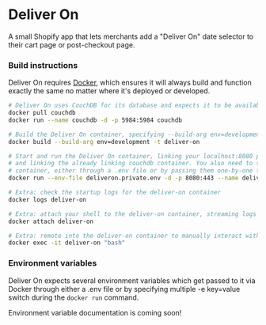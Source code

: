 # Deliver On

A small Shopify app that lets merchants add a "Deliver On" date selector to their cart page or post-checkout page.

### Build instructions

Deliver On requires [Docker](https://docker.com), which ensures it will always build and function exactly the same no matter where it's deployed or developed.

```bash
# Deliver On uses CouchDB for its database and expects it to be available at 'http://couchdb:5984'
docker pull couchdb
docker run --name couchdb -d -p 5984:5984 couchdb

# Build the Deliver On container, specifying --build-arg env=development when running on a dev machine
docker build --build-arg env=development -t deliver-on

# Start and run the Deliver On container, linking your localhost:8080 port to the container's localhost:443 port, 
# and linking the already linking couchdb container. You also need to specify certain environment variables for the 
# container, either through a .env file or by passing them one-by-one through the command line with -e key=value
docker run --env-file deliveron.private.env -d -p 8080:443 --name deliver-on --link couchdb:couchdb deliver-on

# Extra: check the startup logs for the deliver-on container
docker logs deliver-on

# Extra: attach your shell to the deliver-on container, streaming logs to the shell
docker attach deliver-on

# Extra: remote into the deliver-on container to manually interact with it via bash
docker exec -it deliver-on "bash" 
```

### Environment variables

Deliver On expects several environment variables which get passed to it via Docker through either a .env file or by specifying multiple -e key=value switch during the `docker run` command. 

Environment variable documentation is coming soon!